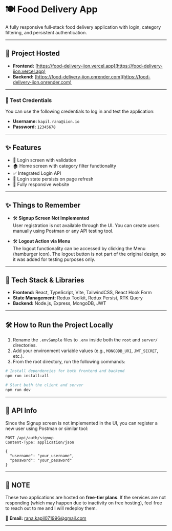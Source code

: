 # 🍽️ Food Delivery App

A fully responsive full-stack food delivery application with login, category filtering, and persistent authentication.

---

## 🚀 Project Hosted

- **Frontend:** [https://food-delivery-iion.vercel.app](https://food-delivery-iion.vercel.app)
- **Backend:** [https://food-delivery-iion.onrender.com](https://food-delivery-iion.onrender.com)

---

### 🔐 Test Credentials

You can use the following credentials to log in and test the application:

- **Username:** `kapil.rana@iion.io`  
- **Password:** `12345678`

---

## ✨ Features

- 🔐 Login screen with validation
- 🏠 Home screen with category filter functionality
- ✅ Integrated Login API
- 🔄 Login state persists on page refresh
- 📱 Fully responsive website

---

## ✨ Things to Remember

- 🛠️ **Signup Screen Not Implemented**  
  User registration is not available through the UI. You can create users manually using Postman or any API testing tool.

- 🛠️ **Logout Action via Menu**  
  The logout functionality can be accessed by clicking the Menu (hamburger icon). The logout button is not part of the original design, so it was added for testing purposes only.

---

## 🧰 Tech Stack & Libraries

- **Frontend:** React, TypeScript, Vite, TailwindCSS, React Hook Form
- **State Management:** Redux Toolkit, Redux Persist, RTK Query
- **Backend:** Node.js, Express, MongoDB, JWT

---

## 🛠️ How to Run the Project Locally

1. Rename the `.envSample` files to `.env` inside both the `root` and `server/` directories.
2. Add your environment variable values (e.g., `MONGODB_URI`, `JWT_SECRET`, etc.).
3. From the root directory, run the following commands:

```bash
# Install dependencies for both frontend and backend
npm run install:all

# Start both the client and server
npm run dev
```

---

## 🔐 API Info

Since the Signup screen is not implemented in the UI, you can register a new user using Postman or similar tool:

```http
POST /api/auth/signup
Content-Type: application/json

{
  "username": "your_username",
  "password": "your_password"
}
```

---

## 📌 NOTE

These two applications are hosted on **free-tier plans**. If the services are not responding (which may happen due to inactivity on free hosting), feel free to reach out to me and I will redeploy them.

📧 **Email:** rana.kapil071996@gmail.com

---